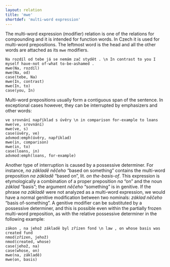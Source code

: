 ```yaml
---
layout: relation
title: 'mwe'
shortdef: 'multi-word expression'
---
```


The multi-word expression (modifier) relation is one of the
relations for compounding and it is intended for function words.
In Czech it is used for multi-word prepositions.
The leftmost word is the head and all the other words are attached as its `mwe` modifiers.

~~~ sdparse
Na rozdíl od tebe já se nemám zač stydět . \n In contrast to you I myself have-not of-what to-be-ashamed .
mwe(Na, rozdíl)
mwe(Na, od)
case(tebe, Na)
mwe(In, contrast)
mwe(In, to)
case(you, In)
~~~

Multi-word prepositions usually form a contiguous span of the sentence. In exceptional cases however, they can be interrupted
by emphasizers and other words:

~~~ sdparse
ve srovnání například s úvěry \n in comparison for-example to loans
mwe(ve, srovnání)
mwe(ve, s)
case(úvěry, ve)
advmod:emph(úvěry, například)
mwe(in, comparison)
mwe(in, to)
case(loans, in)
advmod:emph(loans, for-example)
~~~

Another type of interruption is caused by a possessive determiner. For instance, _na základě něčeho_ “based on something”
contains the multi-word preposition _na základě_ “based on”, lit. _on the-basis-of_. This expression is etymologically
a combination of a proper preposition _na_ “on” and the noun _základ_ “basis”; the argument _něčeho_ “something” is in
genitive. If the phrase _na základě_ were not analyzed as a multi-word expression, we would have a normal genitive
modification between two nominals: _základ něčeho_ “basis of-something”. A genitive modifier can be substituted by
a possessive determiner, and this is possible even within the partially frozen multi-word preposition, as with the
relative possessive determiner in the following example:

~~~ sdparse
zákon , na jehož základě byl zřízen fond \n law , on whose basis was created fund
nmod(zřízen, jehož)
nmod(created, whose)
case(jehož, na)
case(whose, on)
mwe(na, základě)
mwe(on, basis)
~~~
